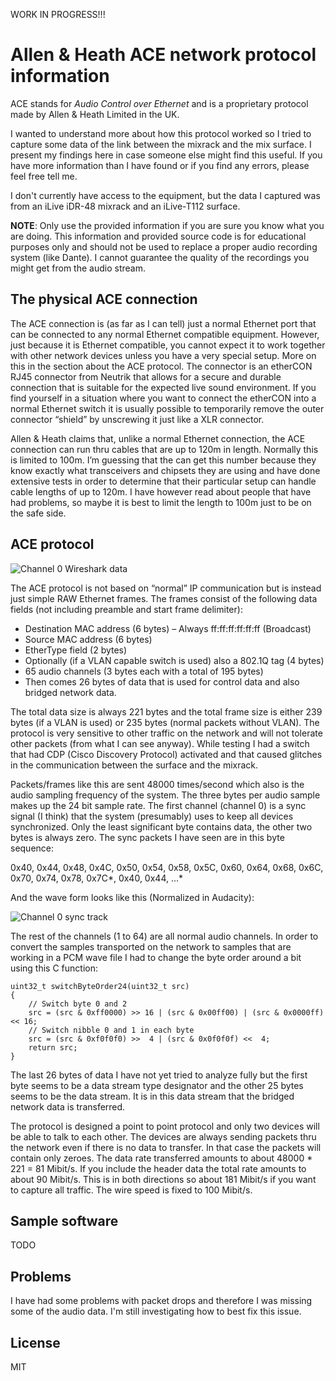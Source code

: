 WORK IN PROGRESS!!!

# Allen & Heath ACE network protocol information
ACE stands for *Audio Control over Ethernet* and is a proprietary protocol made by Allen & Heath Limited in the UK.

I wanted to understand more about how this protocol worked so I tried to capture some data of the link between the mixrack and the mix surface. I present my findings here in case someone else might find this useful. If you have more information than I have found or if you find any errors, please feel free tell me.

I don't currently have access to the equipment, but the data I captured was from an iLive iDR-48 mixrack and an iLive-T112 surface.

**NOTE**: Only use the provided information if you are sure you know what you are doing. This information and provided source code is for educational purposes only and should not be used to replace a proper audio recording system (like Dante). I cannot guarantee the quality of the recordings you might get from the audio stream.

## The physical ACE connection
The ACE connection is (as far as I can tell) just a normal Ethernet port that can be connected to any normal Ethernet compatible equipment. However, just because it is Ethernet compatible, you cannot expect it to work together with other network devices unless you have a very special setup. More on this in the section about the ACE protocol.
The connector is an etherCON RJ45 connector from Neutrik that allows for a secure and durable connection that is suitable for the expected live sound environment. If you find yourself in a situation where you want to connect the etherCON into a normal Ethernet switch it is usually possible to temporarily remove the outer connector “shield” by unscrewing it just like a XLR connector.

Allen & Heath claims that, unlike a normal Ethernet connection, the ACE connection can run thru cables that are up to 120m in length. Normally this is limited to 100m. I’m guessing that the can get this number because they know exactly what transceivers and chipsets they are using and have done extensive tests in order to determine that their particular setup can handle cable lengths of up to 120m. I have however read about people that have had problems, so maybe it is best to limit the length to 100m just to be on the safe side.

## ACE protocol
![Channel 0 Wireshark data](https://github.com/Ramzeus/ah_ace_protocol/blob/master/images/sample_packet_wireshark.png "Annotated data from Wireshark")

The ACE protocol is not based on “normal” IP communication but is instead just simple RAW Ethernet frames. The frames consist of the following data fields (not including preamble and start frame delimiter):
*	Destination MAC address (6 bytes) – Always ff:ff:ff:ff:ff:ff (Broadcast)
*	Source MAC address (6 bytes)
*	EtherType field (2 bytes)
*	Optionally (if a VLAN capable switch is used) also a 802.1Q tag (4 bytes)
*	65 audio channels (3 bytes each with a total of 195 bytes)
*	Then comes 26 bytes of data that is used for control data and also bridged network data.

The total data size is always 221 bytes and the total frame size is either 239 bytes (if a VLAN is used) or 235 bytes (normal packets without VLAN).
The protocol is very sensitive to other traffic on the network and will not tolerate other packets (from what I can see anyway). While testing I had a switch that had CDP (Cisco Discovery Protocol) activated and that caused glitches in the communication between the surface and the mixrack.

Packets/frames like this are sent 48000 times/second which also is the audio sampling frequency of the system. The three bytes per audio sample makes up the 24 bit sample rate.
The first channel (channel 0) is a sync signal (I think) that the system (presumably) uses to keep all devices synchronized. Only the least significant byte contains data, the other two bytes is always zero. The sync packets I have seen are in this byte sequence:

0x40, 0x44, 0x48, 0x4C, 0x50, 0x54, 0x58, 0x5C, 0x60, 0x64, 0x68, 0x6C, 0x70, 0x74, 0x78, 0x7C*, 0x40, 0x44, ...*

And the wave form looks like this (Normalized in Audacity):

![Channel 0 sync track](https://github.com/Ramzeus/ah_ace_protocol/blob/master/images/sync.png "Normalized in Audacity")

The rest of the channels (1 to 64) are all normal audio channels.
In order to convert the samples transported on the network to samples that are working in a PCM wave file I had to change the byte order around a bit using this C function:
```
uint32_t switchByteOrder24(uint32_t src)
{
	// Switch byte 0 and 2
	src = (src & 0xff0000) >> 16 | (src & 0x00ff00) | (src & 0x0000ff) << 16;
	// Switch nibble 0 and 1 in each byte
	src = (src & 0xf0f0f0) >>  4 | (src & 0x0f0f0f) <<  4;
	return src;
}
```
The last 26 bytes of data I have not yet tried to analyze fully but the first byte seems to be a data stream type designator and the other 25 bytes seems to be the data stream. It is in this data stream that the bridged network data is transferred.

The protocol is designed a point to point protocol and only two devices will be able to talk to each other. The devices are always sending packets thru the network even if there is no data to transfer. In that case the packets will contain only zeroes. The data rate transferred amounts to about 48000 * 221 = 81 Mibit/s. If you include the header data the total rate amounts to about 90 Mibit/s. This is in both directions so about 181 Mibit/s if you want to capture all traffic. The wire speed is fixed to 100 Mibit/s.

## Sample software
TODO

## Problems
I have had some problems with packet drops and therefore I was missing some of the audio data. I'm still investigating how to best fix this issue.

License
----

MIT


